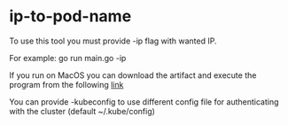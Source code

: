 # ip-to-pod-name

To use this tool you must provide -ip flag with wanted IP.

For example: go run main.go -ip <pod IP>

If you run on MacOS you can download the artifact and execute the program from the following [link](https://github.com/ronenl1/ip-to-pod-name/releases/download/0.0.1/ip-to-pod-name)

You can provide -kubeconfig to use different config file for authenticating with the cluster (default ~/.kube/config)

